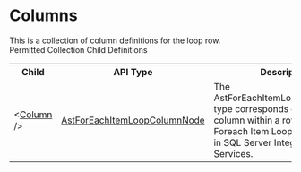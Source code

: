 # Columns

<div class="LanguageSummary"><div class ="SummaryItem">This is a collection of column definitions for the loop row.</div></div><div class="SchemaBindingGroup"><div class="SchemaBindingGroupHeader">Permitted Collection Child Definitions</div><table id="SchemaBindingList" class="SchemaBindingList"><tbody><tr><th class="SchemaBindingNameColumnHeader">Child</th><th class="SchemaBindingTypeColumnHeader">API Type</th><th class="SchemaBindingSummaryColumnHeader">Description</th></tr><tr class="cd0"><td class="SchemaBindingName"><span class="punc">&lt;</span><a href=Varigence.Languages.Biml.Task.AstForEachItemLoopColumnNode.html">Column</a><span class="punc"> /&gt;</span></td><td class="SchemaBindingType"><a href="../api-reference/Varigence.Languages.Biml.Task.AstForEachItemLoopColumnNode.html">AstForEachItemLoopColumnNode</a></td><td class="SchemaBindingSummary">The AstForEachItemLoopColumnNode type corresponds directly to a column within a row defined for a Foreach Item Loop Container task in SQL Server Integration Services.</td></tr></tbody></table></div>